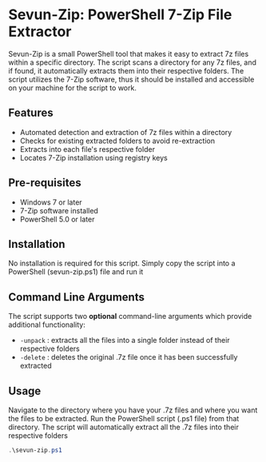 # Sevun-Zip: PowerShell 7-Zip File Extractor

Sevun-Zip is a small PowerShell tool that makes it easy to extract 7z files within a specific directory. The script scans a directory for any 7z files, and if found, it automatically extracts them into their respective folders. The script utilizes the 7-Zip software, thus it should be installed and accessible on your machine for the script to work.

## Features

- Automated detection and extraction of 7z files within a directory
- Checks for existing extracted folders to avoid re-extraction
- Extracts into each file's respective folder
- Locates 7-Zip installation using registry keys

## Pre-requisites

* Windows 7 or later
* 7-Zip software installed
* PowerShell 5.0 or later

## Installation

No installation is required for this script. Simply copy the script into a PowerShell (sevun-zip.ps1) file and run it

## Command Line Arguments

The script supports two **optional** command-line arguments which provide additional functionality:

- `-unpack`  :  extracts all the files into a single folder instead of their respective folders
- `-delete`  :  deletes the original .7z file once it has been successfully extracted

## Usage

Navigate to the directory where you have your .7z files and where you want the files to be extracted. Run the PowerShell script (.ps1 file) from that directory. The script will automatically extract all the .7z files into their respective folders

```powershell
.\sevun-zip.ps1
```
